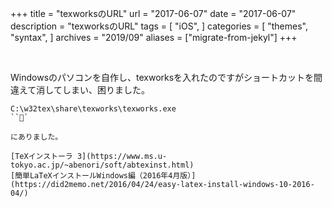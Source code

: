 +++
title = "texworksのURL"
url = "2017-06-07"
date = "2017-06-07"
description = "texworksのURL"
tags = [
    "iOS",
]
categories = [
    "themes",
    "syntax",
]
archives = "2019/09"
aliases = ["migrate-from-jekyl"]
+++

<br>

Windowsのパソコンを自作し、texworksを入れたのですがショートカットを間違えて消してしまい、困りました。  

```
C:\w32tex\share\texworks\texworks.exe
```

にありました。

[TeXインストーラ 3](https://www.ms.u-tokyo.ac.jp/~abenori/soft/abtexinst.html)  
[簡単LaTeXインストールWindows編（2016年4月版）](https://did2memo.net/2016/04/24/easy-latex-install-windows-10-2016-04/)
